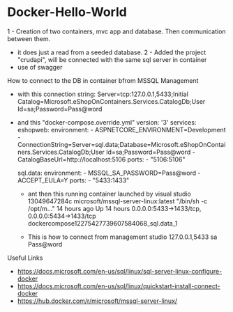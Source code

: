 # Docker-Hello-World

1 - Creation of two containers, mvc app and database. Then communication between them.
  - it does just a read from a seeded database.
2 - Added the project "crudapi", will be connected with the same sql server in container
  - use of swagger


How to connect to the DB in container bfrom MSSQL Management
  - with this connection string:
    Server=tcp:127.0.0.1,5433;Initial Catalog=Microsoft.eShopOnContainers.Services.CatalogDb;User Id=sa;Password=Pass@word

  - and this "docker-compose.override.yml"
    version: '3'
	services:
	  eshopweb:
	    environment:
	      - ASPNETCORE_ENVIRONMENT=Development
	      - ConnectionString=Server=sql.data;Database=Microsoft.eShopOnContainers.Services.CatalogDb;User Id=sa;Password=Pass@word
	      - CatalogBaseUrl=http://localhost:5106
	    ports:
	      - "5106:5106"

	  sql.data:
	    environment:
	      - MSSQL_SA_PASSWORD=Pass@word
	      - ACCEPT_EULA=Y
	    ports:
	      - "5433:1433"

    - ant then this running container launched by visual studio
    13049647284c        microsoft/mssql-server-linux:latest   "/bin/sh -c /opt/m..."   14 hours ago        Up 14 hours         0.0.0.0:5433->1433/tcp, 0.0.0.0:5434->1433/tcp   dockercompose12275427739607584068_sql.data_1	 

    - This is how to connect from management studio
    127.0.0.1,5433
    sa
    Pass@word 

Useful Links
  - https://docs.microsoft.com/en-us/sql/linux/sql-server-linux-configure-docker
  - https://docs.microsoft.com/en-us/sql/linux/quickstart-install-connect-docker
  - https://hub.docker.com/r/microsoft/mssql-server-linux/